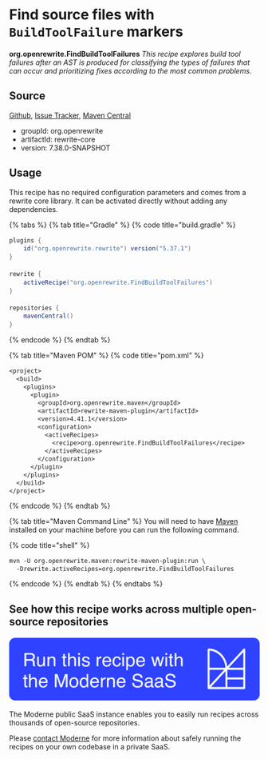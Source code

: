 # Find source files with `BuildToolFailure` markers

**org.openrewrite.FindBuildToolFailures**
_This recipe explores build tool failures after an AST is produced for classifying the types of failures that can occur and prioritizing fixes according to the most common problems._

## Source

[Github](https://github.com/openrewrite/rewrite/blob/main/rewrite-core/src/main/java/org/openrewrite/FindBuildToolFailures.java), [Issue Tracker](https://github.com/openrewrite/rewrite/issues), [Maven Central](https://search.maven.org/artifact/org.openrewrite/rewrite-core/7.38.0-SNAPSHOT/jar)

* groupId: org.openrewrite
* artifactId: rewrite-core
* version: 7.38.0-SNAPSHOT


## Usage

This recipe has no required configuration parameters and comes from a rewrite core library. It can be activated directly without adding any dependencies.

{% tabs %}
{% tab title="Gradle" %}
{% code title="build.gradle" %}
```groovy
plugins {
    id("org.openrewrite.rewrite") version("5.37.1")
}

rewrite {
    activeRecipe("org.openrewrite.FindBuildToolFailures")
}

repositories {
    mavenCentral()
}

```
{% endcode %}
{% endtab %}

{% tab title="Maven POM" %}
{% code title="pom.xml" %}
```markup
<project>
  <build>
    <plugins>
      <plugin>
        <groupId>org.openrewrite.maven</groupId>
        <artifactId>rewrite-maven-plugin</artifactId>
        <version>4.41.1</version>
        <configuration>
          <activeRecipes>
            <recipe>org.openrewrite.FindBuildToolFailures</recipe>
          </activeRecipes>
        </configuration>
      </plugin>
    </plugins>
  </build>
</project>
```
{% endcode %}
{% endtab %}

{% tab title="Maven Command Line" %}
You will need to have [Maven](https://maven.apache.org/download.cgi) installed on your machine before you can run the following command.

{% code title="shell" %}
```shell
mvn -U org.openrewrite.maven:rewrite-maven-plugin:run \
  -Drewrite.activeRecipes=org.openrewrite.FindBuildToolFailures
```
{% endcode %}
{% endtab %}
{% endtabs %}


## See how this recipe works across multiple open-source repositories

[![Moderne Link Image](/.gitbook/assets/ModerneRecipeButton.png)](https://public.moderne.io/recipes/org.openrewrite.FindBuildToolFailures)

The Moderne public SaaS instance enables you to easily run recipes across thousands of open-source repositories.

Please [contact Moderne](https://moderne.io/product) for more information about safely running the recipes on your own codebase in a private SaaS.
